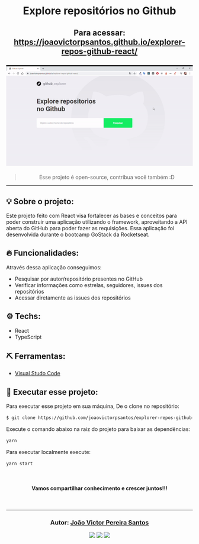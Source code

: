 <h1 align="center">
  Explore repositórios no Github
</h1>
<h2 align="center">
Para acessar:
<a href="https://joaovictorpsantos.github.io/explorer-repos-github-react/">https://joaovictorpsantos.github.io/explorer-repos-github-react/</a><br/><br/>


<img src="assets_readme/exemplo_uso.gif" >


</h2>

<blockquote align="center">
  Esse projeto é open-source, contribua você também :D
</blockquote>

<hr/>

## 💡 Sobre o projeto:

Este projeto feito com React visa fortalecer as bases e conceitos para poder construir uma aplicação utilizando o framework, aproveitando a API aberta do GitHub para poder fazer as requisições. Essa aplicação foi desenvolvida durante o bootcamp GoStack da Rocketseat.

## 🔥 Funcionalidades:

Através dessa aplicação conseguimos:

- Pesquisar por autor/repositório presentes no GitHub
- Verificar informações como estrelas, seguidores, issues dos repositórios
- Acessar diretamente as issues dos repositórios

## ⚙️ Techs:

- React
- TypeScript

## ⛏ Ferramentas:

- [Visual Studo Code](https://code.visualstudio.com/download)

## 🏁 Executar esse projeto:

Para executar esse projeto em sua máquina,
De o clone no repositório:

```bash
$ git clone https://github.com/joaovictorpsantos/explorer-repos-github-react.git
```

Execute o comando abaixo na raiz do projeto para baixar as dependências:

```bash
yarn
```
Para executar localmente execute:

```bash
yarn start
```



<br/>

<h4 align="center">
  Vamos compartilhar conhecimento e crescer juntos!!!
</h4>

<br/>

---

<h3 align="center">
Autor: <a alt="João Victor Pereira Santos" href="https://github.com/joaovictorpsantos">João Victor Pereira Santos</a>
</h3>

<p align="center">

  <a alt="João Victor Pereira Santos Linkedin" href="https://www.linkedin.com/in/joao-victor-pereira-santos//">
    <img src="https://img.shields.io/badge/LinkedIn-Jo%C3%A3o%20Victor%20Pereira%20Santos-blue?logo=linkedin"/></a>
  <a alt="João Victor Pereira Santos GitHub" href="https://github.com/joaovictorpsantos">
  <img src="https://img.shields.io/badge/GitHub-joaovictorpsantos-lightgrey?logo=github"/></a>
 <a alt="João Victor Pereira Santos Twitter" href="https://twitter.com/_joaovictorps">
  <img src="https://img.shields.io/badge/Twitter-__joaovictorps-blue?logo=twitter"/></a>

</p>
